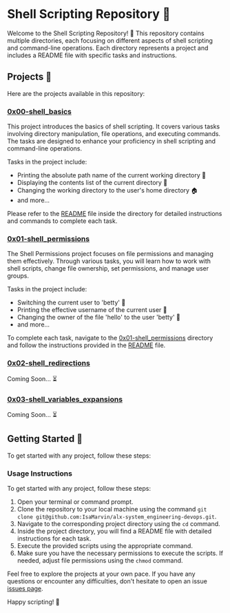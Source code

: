 # Shell Scripting Repository 🐚

Welcome to the Shell Scripting Repository! 🚀 This repository contains multiple directories, each focusing on different aspects of shell scripting and command-line operations. Each directory represents a project and includes a README file with specific tasks and instructions.

## Projects 📁

Here are the projects available in this repository:

### [0x00-shell_basics](./0x00-shell_basics)
This project introduces the basics of shell scripting. It covers various tasks involving directory manipulation, file operations, and executing commands. The tasks are designed to enhance your proficiency in shell scripting and command-line operations.

Tasks in the project include:
- Printing the absolute path name of the current working directory 📂
- Displaying the contents list of the current directory 📜
- Changing the working directory to the user's home directory 🏠
- and more...

Please refer to the [README](./0x00-shell_basics/README.md) file inside the directory for detailed instructions and commands to complete each task.

### [0x01-shell_permissions](./0x01-shell_permissions)
The Shell Permissions project focuses on file permissions and managing them effectively. Through various tasks, you will learn how to work with shell scripts, change file ownership, set permissions, and manage user groups.

Tasks in the project include:
- Switching the current user to 'betty' 👤
- Printing the effective username of the current user 👥
- Changing the owner of the file 'hello' to the user 'betty' 📄
- and more...

To complete each task, navigate to the [0x01-shell_permissions](./0x01-shell_permissions) directory and follow the instructions provided in the [README](./0x01-shell_permissions/README.md) file.

### [0x02-shell_redirections](./0x02-shell_redirections)
Coming Soon... ⏳

### [0x03-shell_variables_expansions](./0x03-shell_variables_expansions)
Coming Soon... ⏳

## Getting Started 🚀

To get started with any project, follow these steps:

### Usage Instructions

To get started with any project, follow these steps:

1. Open your terminal or command prompt.
2. Clone the repository to your local machine using the command `git clone git@github.com:IsaMarvin/alx-system_engineering-devops.git`.
3. Navigate to the corresponding project directory using the `cd` command.
4. Inside the project directory, you will find a README file with detailed instructions for each task.
5. Execute the provided scripts using the appropriate command.
6. Make sure you have the necessary permissions to execute the scripts. If needed, adjust file permissions using the `chmod` command.




Feel free to explore the projects at your own pace. If you have any questions or encounter any difficulties, don't hesitate to open an issue [issues page](../../issues).

Happy scripting! 🎉
